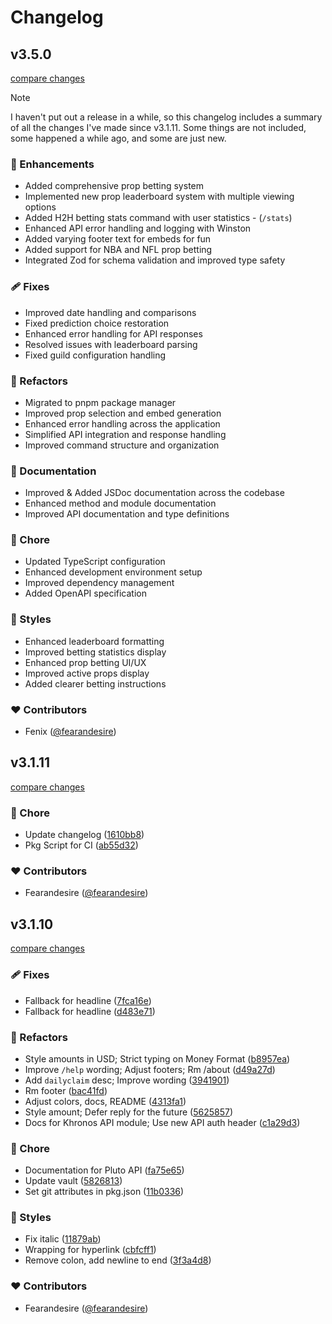 # Changelog

## v3.5.0

[compare changes](https://github.com/fearandesire/Pluto-Betting-Bot/compare/v3.1.11...v3.5.0)

> [!NOTE]
> I haven't put out a release in a while, so this changelog includes a summary of all the changes I've made since v3.1.11. Some things are not included, some happened a while ago, and some are just new.

### 🚀 Enhancements

- Added comprehensive prop betting system
- Implemented new prop leaderboard system with multiple viewing options
- Added H2H betting stats command with user statistics - (`/stats`)
- Enhanced API error handling and logging with Winston
- Added varying footer text for embeds for fun
- Added support for NBA and NFL prop betting
- Integrated Zod for schema validation and improved type safety

### 🩹 Fixes

- Improved date handling and comparisons
- Fixed prediction choice restoration
- Enhanced error handling for API responses
- Resolved issues with leaderboard parsing
- Fixed guild configuration handling

### 💅 Refactors

- Migrated to pnpm package manager
- Improved prop selection and embed generation
- Enhanced error handling across the application
- Simplified API integration and response handling
- Improved command structure and organization

### 📖 Documentation

- Improved & Added JSDoc documentation across the codebase
- Enhanced method and module documentation
- Improved API documentation and type definitions

### 🏡 Chore

- Updated TypeScript configuration
- Enhanced development environment setup
- Improved dependency management
- Added OpenAPI specification

### 🎨 Styles

- Enhanced leaderboard formatting
- Improved betting statistics display
- Enhanced prop betting UI/UX
- Improved active props display
- Added clearer betting instructions

### ❤️ Contributors

- Fenix ([@fearandesire](http://github.com/fearandesire))

## v3.1.11

[compare changes](https://github.com/fearandesire/Pluto-Betting-Bot/compare/v3.1.10...v3.1.11)

### 🏡 Chore

- Update changelog ([1610bb8](https://github.com/fearandesire/Pluto-Betting-Bot/commit/1610bb8))
- Pkg Script for CI ([ab55d32](https://github.com/fearandesire/Pluto-Betting-Bot/commit/ab55d32))

### ❤️ Contributors

- Fearandesire ([@fearandesire](http://github.com/fearandesire))

## v3.1.10

[compare changes](https://github.com/fearandesire/Pluto-Betting-Bot/compare/v.3.1.7...v3.1.10)

### 🩹 Fixes

- Fallback for headline ([7fca16e](https://github.com/fearandesire/Pluto-Betting-Bot/commit/7fca16e))
- Fallback for headline ([d483e71](https://github.com/fearandesire/Pluto-Betting-Bot/commit/d483e71))

### 💅 Refactors

- Style amounts in USD; Strict typing on Money Format ([b8957ea](https://github.com/fearandesire/Pluto-Betting-Bot/commit/b8957ea))
- Improve `/help` wording; Adjust footers; Rm /about ([d49a27d](https://github.com/fearandesire/Pluto-Betting-Bot/commit/d49a27d))
- Add `dailyclaim` desc; Improve wording ([3941901](https://github.com/fearandesire/Pluto-Betting-Bot/commit/3941901))
- Rm footer ([bac41fd](https://github.com/fearandesire/Pluto-Betting-Bot/commit/bac41fd))
- Adjust colors, docs, README ([4313fa1](https://github.com/fearandesire/Pluto-Betting-Bot/commit/4313fa1))
- Style amount; Defer reply for the future ([5625857](https://github.com/fearandesire/Pluto-Betting-Bot/commit/5625857))
- Docs for Khronos API module; Use new API auth header ([c1a29d3](https://github.com/fearandesire/Pluto-Betting-Bot/commit/c1a29d3))

### 🏡 Chore

- Documentation for Pluto API ([fa75e65](https://github.com/fearandesire/Pluto-Betting-Bot/commit/fa75e65))
- Update vault ([5826813](https://github.com/fearandesire/Pluto-Betting-Bot/commit/5826813))
- Set git attributes in pkg.json ([11b0336](https://github.com/fearandesire/Pluto-Betting-Bot/commit/11b0336))

### 🎨 Styles

- Fix italic ([11879ab](https://github.com/fearandesire/Pluto-Betting-Bot/commit/11879ab))
- Wrapping for hyperlink ([cbfcff1](https://github.com/fearandesire/Pluto-Betting-Bot/commit/cbfcff1))
- Remove colon, add newline to end ([3f3a4d8](https://github.com/fearandesire/Pluto-Betting-Bot/commit/3f3a4d8))

### ❤️ Contributors

- Fearandesire ([@fearandesire](http://github.com/fearandesire))

